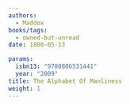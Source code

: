 ```yaml
---
authors:
  - Maddox
books/tags:
  - owned-but-unread
date: 1800-05-13

params:
  isbn13: "9780806531441"
  year: "2009"
title: The Alphabet Of Manliness
weight: 1
---
```


<!--more-->
